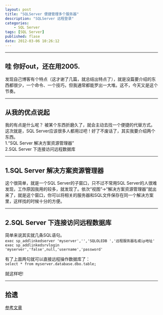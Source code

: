 ```yaml
---
layout: post  
title: "SQLServer 便捷管理多个服务器"  
description: "SQLServer 远程登录"  
categories:
    - SQL Server
tags: [SQL Server]  
published: flase  
date: 2012-03-06 10:26:12
---
```

 
------

## 哇 你好out，还在用2005. ##
发现自己博客有个特点（这才谢了几篇，就总结出特点了），就是没篇要介绍的东西都很少，一个命令、一个技巧，但我通常都能罗出一大堆。这不，今天又是这个节奏。

------

## 从我的优点说起 ##
我的有点是什么呢？ 被某个东西折磨久了，就会主动去找一个便捷的代替方式。这次就是，SQL Server应该很多人都用过吧！好了不废话了，其实我要介绍两个东西。  
		1.“SQL Server 解决方案资源管理器”   
		2.SQL Server 下连接访问远程数据库  

------

## 1.SQL Server 解决方案资源管理器 ##
这个很简单，就是一个SQL Server的子窗口，只不过不常用SQL Server的人很难发现，工作原因我用的较多，就发现了。依次“视图”->“解决方案资源管理器”就出来了，就是这个窗口，你可以将相关的服务器和SQL文件保存在同一个解决方案里，这样找的时候十分的方便。

------

## 2.SQL Server 下连接访问远程数据库 ##
简单来说其实就几条SQL语句。  
`exec sp_addlinkedserver 'myserver','','SQLOLEDB ','远程服务器名或ip地址'`
`exec sp_addlinkedsrvlogin 'myserver','false',null,'username','password'`

有了上面两句就可以直接远程操作数据库了：  
`select * from myserver.database.dbo.table;`

就这样吧!  

------

## 拾遗 ##
[参考文章](http://www.cnblogs.com/OpenCoder/archive/2010/03/18/1689321.html "参考文章")  
